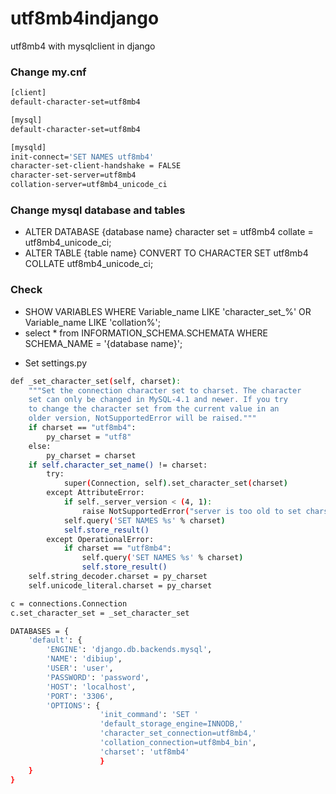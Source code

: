 # utf8mb4indjango
utf8mb4 with mysqlclient in django



### Change my.cnf
```sh
[client]
default-character-set=utf8mb4

[mysql]
default-character-set=utf8mb4

[mysqld]
init-connect='SET NAMES utf8mb4'
character-set-client-handshake = FALSE
character-set-server=utf8mb4
collation-server=utf8mb4_unicode_ci
```


### Change mysql database and tables

 - ALTER DATABASE {database name} character set = utf8mb4 collate = utf8mb4_unicode_ci;
 - ALTER TABLE {table name} CONVERT TO CHARACTER SET utf8mb4 COLLATE utf8mb4_unicode_ci;




### Check

 - SHOW VARIABLES WHERE Variable_name LIKE 'character\_set\_%' OR Variable_name LIKE 'collation%';
 - select * from INFORMATION_SCHEMA.SCHEMATA WHERE SCHEMA_NAME = '{database name}';



* Set settings.py
```sh
def _set_character_set(self, charset):
    """Set the connection character set to charset. The character
    set can only be changed in MySQL-4.1 and newer. If you try
    to change the character set from the current value in an
    older version, NotSupportedError will be raised."""
    if charset == "utf8mb4":
        py_charset = "utf8"
    else:
        py_charset = charset
    if self.character_set_name() != charset:
        try:
            super(Connection, self).set_character_set(charset)
        except AttributeError:
            if self._server_version < (4, 1):
                raise NotSupportedError("server is too old to set charset")
            self.query('SET NAMES %s' % charset)
            self.store_result()
        except OperationalError:
            if charset == "utf8mb4":
                self.query('SET NAMES %s' % charset)
                self.store_result()
    self.string_decoder.charset = py_charset
    self.unicode_literal.charset = py_charset

c = connections.Connection
c.set_character_set = _set_character_set

DATABASES = {
    'default': {
        'ENGINE': 'django.db.backends.mysql',
        'NAME': 'dibiup',
        'USER': 'user',
        'PASSWORD': 'password',
        'HOST': 'localhost',
        'PORT': '3306',
        'OPTIONS': {
                    'init_command': 'SET '
                    'default_storage_engine=INNODB,'
                    'character_set_connection=utf8mb4,'
                    'collation_connection=utf8mb4_bin',
                    'charset': 'utf8mb4'
                    }
    }
}
```



